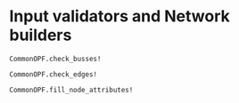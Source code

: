 # Input validators and Network builders

```@docs
CommonOPF.check_busses!
```
```@docs
CommonOPF.check_edges!
```

```@docs
CommonOPF.fill_node_attributes!
```